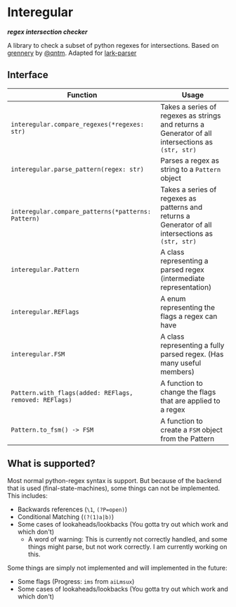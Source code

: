 # Interegular
***regex intersection checker***

A library to check a subset of python regexes for intersections.
Based on [grennery](https://github.com/qntm/greenery) by [@qntm](https://github.com/qntm). Adapted for [lark-parser](https://github.com/lark-parser/lark)

## Interface

| Function | Usage |
| -------- | ----- |
| `interegular.compare_regexes(*regexes: str)` | Takes a series of regexes as strings and returns a Generator of all intersections as `(str, str)`|
| `interegular.parse_pattern(regex: str)` | Parses a regex as string to a `Pattern` object|
| `interegular.compare_patterns(*patterns: Pattern)` | Takes a series of regexes as patterns and returns a Generator of all intersections as `(str, str)`|
| `interegular.Pattern` | A class representing a parsed regex (intermediate representation)|
| `interegular.REFlags` | A enum representing the flags a regex can have |
| `interegular.FSM` | A class representing a fully parsed regex. (Has many useful members) |
| `Pattern.with_flags(added: REFlags, removed: REFlags)` | A function to change the flags that are applied to a regex|
| `Pattern.to_fsm() -> FSM` | A function to create a `FSM` object from the Pattern |


## What is supported?

Most normal python-regex syntax is support. But because of the backend that is used (final-state-machines), some things can not be implemented. This includes:

- Backwards references (`\1`, `(?P=open)`)
- Conditional Matching (`(?(1)a|b)`)
- Some cases of lookaheads/lookbacks (You gotta try out which work and which don't)
  - A word of warning: This is currently not correctly handled, and some things might parse, but not work correctly. I am currently working on this.


Some things are simply not implemented and will implemented in the future:
- Some flags (Progress: `ims` from `aiLmsux`)
- Some cases of lookaheads/lookbacks (You gotta try out which work and which don't)